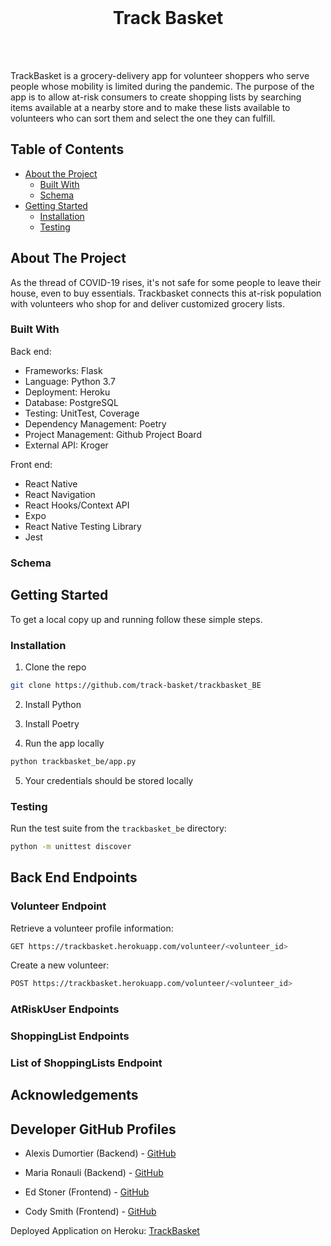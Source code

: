   
<!-- PROJECT LOGO -->
<br />
<p align="center">
  <a href="https://trackbasket.herokuapp.com/">
  </a>
  
  <h1 align="center">Track Basket</h1> <br><br>
  
TrackBasket is a grocery-delivery app for volunteer shoppers who serve people whose mobility is limited during the pandemic. The purpose of the app is to allow at-risk consumers to create shopping lists by searching items available at a nearby store and to make these lists available to volunteers who can sort them and select the one they can fulfill.

<!-- TABLE OF CONTENTS -->
## Table of Contents

* [About the Project](#about-the-project)
  * [Built With](#built-with)
  * [Schema](#schema)
* [Getting Started](#getting-started)
  * [Installation](#installation)
  * [Testing](#testing)

<!-- ABOUT THE PROJECT -->
## About The Project

As the thread of COVID-19 rises, it's not safe for some people to leave their house, even to buy essentials. Trackbasket connects this at-risk population with volunteers who shop for and deliver customized grocery lists.

### Built With

Back end:
* Frameworks: Flask
* Language: Python 3.7
* Deployment: Heroku
* Database: PostgreSQL
* Testing: UnitTest, Coverage
* Dependency Management: Poetry
* Project Management: Github Project Board
* External API: Kroger

Front end:

* React Native
* React Navigation
* React Hooks/Context API
* Expo
* React Native Testing Library
* Jest

### Schema

<!-- GETTING STARTED -->
## Getting Started

To get a local copy up and running follow these simple steps.

### Installation

1. Clone the repo
```sh
git clone https://github.com/track-basket/trackbasket_BE
```
2. Install Python

3. Install Poetry 

4. Run the app locally
```sh
python trackbasket_be/app.py
```
5. Your credentials should be stored locally

### Testing

Run the test suite from the `trackbasket_be` directory:

```sh
python -m unittest discover
```

## Back End Endpoints 

### Volunteer Endpoint

Retrieve a volunteer profile information:
```sh
GET https://trackbasket.herokuapp.com/volunteer/<volunteer_id>
```
Create a new volunteer:

```sh
POST https://trackbasket.herokuapp.com/volunteer/<volunteer_id>

```

### AtRiskUser Endpoints

### ShoppingList Endpoints

### List of ShoppingLists Endpoint


<!-- ACKNOWLEDGEMENTS -->
## Acknowledgements


## Developer GitHub Profiles

* Alexis Dumortier (Backend) - [GitHub](https://github.com/adumortier)<br>
* Maria Ronauli (Backend) - [GitHub](https://github.com/mronauli)<br>

* Ed Stoner (Frontend) - [GitHub](https://github.com/edlsto)<br>
* Cody Smith (Frontend) - [GitHub](https://github.com/monstaro)<br>

Deployed Application on Heroku: [TrackBasket](https://trackbasket.herokuapp.com/)
